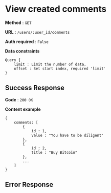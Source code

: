 # View created comments

**Method** : `GET`

**URL** : `/users/:user_id/comments`

**Auth required** : `False`

**Data constraints** 
```
Query {
    limit : Limit the number of data,
    offset : Set start index, required 'limit'
}
```

## Success Response

**Code** : `200 OK`

**Content example**
```
{
    comments: [
        {
            id : 1,
            value : "You have to be diligent"
        },
        {
            id : 2,
            title : "Buy Bitcoin"
        },
        ...
    ]
}
```

## Error Response
